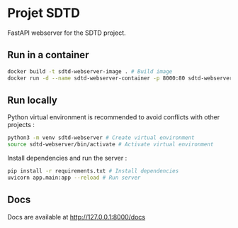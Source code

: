 # Projet SDTD

FastAPI webserver for the SDTD project. 

## Run in a container
```bash
docker build -t sdtd-webserver-image . # Build image
docker run -d --name sdtd-webserver-container -p 8000:80 sdtd-webserver-image # Run container
```

## Run locally
Python virtual environment is recommended to avoid conflicts with other projects :
```bash
python3 -m venv sdtd-webserver # Create virtual environment
source sdtd-webserver/bin/activate # Activate virtual environment
```

Install dependencies and run the server :
```bash
pip install -r requirements.txt # Install dependencies
uvicorn app.main:app --reload # Run server
```

## Docs
Docs are available at http://127.0.0.1:8000/docs
